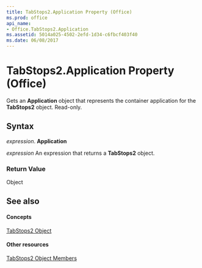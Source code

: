 ```yaml
---
title: TabStops2.Application Property (Office)
ms.prod: office
api_name:
- Office.TabStops2.Application
ms.assetid: 5014a025-4502-2efd-1d34-c6fbcf403f40
ms.date: 06/08/2017
---
```



# TabStops2.Application Property (Office)

Gets an  **Application** object that represents the container application for the **TabStops2** object. Read-only.


## Syntax

 _expression_. **Application**

 _expression_ An expression that returns a **TabStops2** object.


### Return Value

Object


## See also


#### Concepts


[TabStops2 Object](tabstops2-object-office.md)
#### Other resources


[TabStops2 Object Members](tabstops2-members-office.md)

